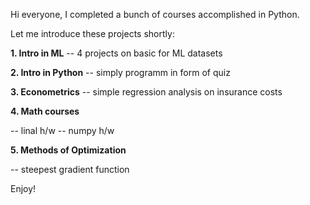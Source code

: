 Hi everyone, I completed a bunch of courses accomplished in Python.

Let me introduce these projects shortly:

**1. Intro in ML**
-- 4 projects on basic for ML datasets

**2. Intro in Python**
-- simply programm in form of quiz

**3. Econometrics**
-- simple regression analysis on insurance costs

**4. Math courses**

-- linal h/w
-- numpy h/w

**5. Methods of Optimization**

-- steepest gradient function

Enjoy!
